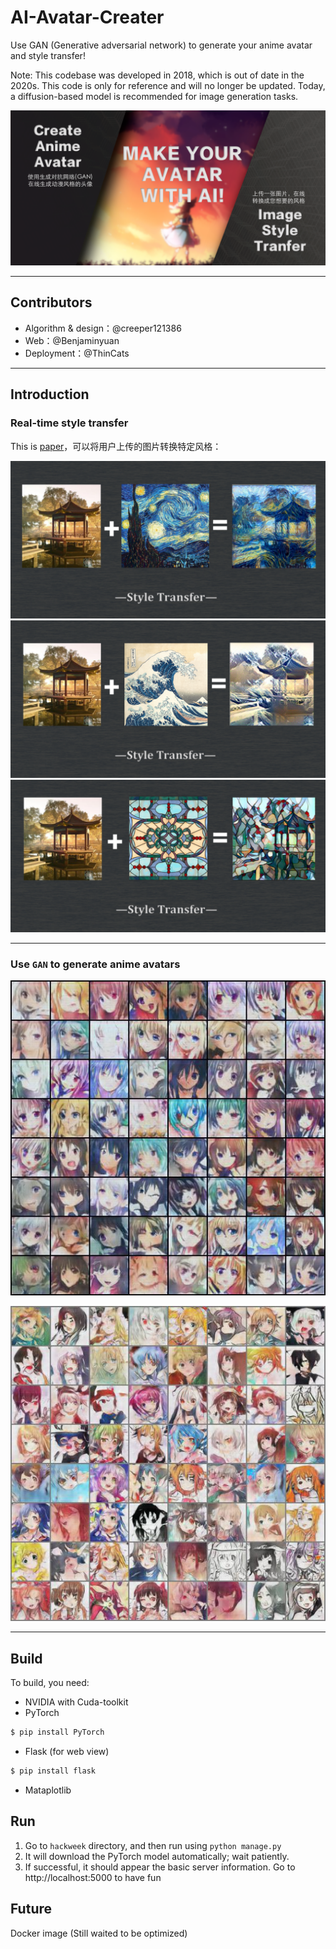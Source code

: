 # AI-Avatar-Creater
Use GAN (Generative adversarial network) to generate your anime avatar and style transfer!

Note: This codebase was developed in 2018, which is out of date in the 2020s. This code is only for reference and will no longer be updated. Today, a diffusion-based model is recommended for image generation tasks.


![](https://raw.githubusercontent.com/creeper121386/AI-Avatar-Creater/master/hackweek/app/static/pic/bg-index.png)

***

## Contributors

* Algorithm & design：@creeper121386
* Web：@Benjaminyuan
* Deployment：@ThinCats

***

## Introduction

### Real-time style transfer

This is [paper](https://www.cv-foundation.org/openaccess/content_cvpr_2016/papers/Gatys_Image_Style_Transfer_CVPR_2016_paper.pdf?spm=5176.100239.blogcont62518.12.e6rUdh&file=Gatys_Image_Style_Transfer_CVPR_2016_paper.pdf)，可以将用户上传的图片转换特定风格：
  
![](https://raw.githubusercontent.com/creeper121386/AI-Avatar-Creater/master/debug_demo3_StyleTransfer/background/2018-08-07%2010-35-08%20%E7%9A%84%E5%B1%8F%E5%B9%95%E6%88%AA%E5%9B%BE.png)
![](https://raw.githubusercontent.com/creeper121386/AI-Avatar-Creater/master/debug_demo3_StyleTransfer/background/2018-08-07%2010-35-11%20%E7%9A%84%E5%B1%8F%E5%B9%95%E6%88%AA%E5%9B%BE.png)
![](https://raw.githubusercontent.com/creeper121386/AI-Avatar-Creater/master/debug_demo3_StyleTransfer/background/2018-08-07%2010-35-17%20%E7%9A%84%E5%B1%8F%E5%B9%95%E6%88%AA%E5%9B%BE.png)

***

### Use `GAN` to generate anime avatars


![](https://raw.githubusercontent.com/creeper121386/AI-Avatar-Creater/master/debug_demo3_StyleTransfer/background/sample-epoch41-test0.jpg)

![](https://raw.githubusercontent.com/creeper121386/AI-Avatar-Creater/master/debug_demo3_StyleTransfer/background/test_2.jpg)

***

## Build
To build, you need:
* NVIDIA with Cuda-toolkit
* PyTorch
```sh
$ pip install PyTorch
```
* Flask (for web view)
```sh
$ pip install flask
```
* Mataplotlib

## Run
1. Go to `hackweek` directory, and then run using `python manage.py`
2. It will download the PyTorch model automatically; wait patiently.
3. If successful, it should appear the basic server information. Go to http://localhost:5000 to have fun

## Future
Docker image (Still waited to be optimized)
